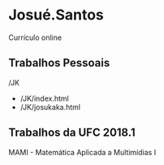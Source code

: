 # Josué.Santos

Currículo online

## Trabalhos Pessoais

/JK
* /JK/index.html
* /JK/josukaka.html

## Trabalhos da UFC 2018.1

MAMI - Matemática Aplicada a Multimídias I
